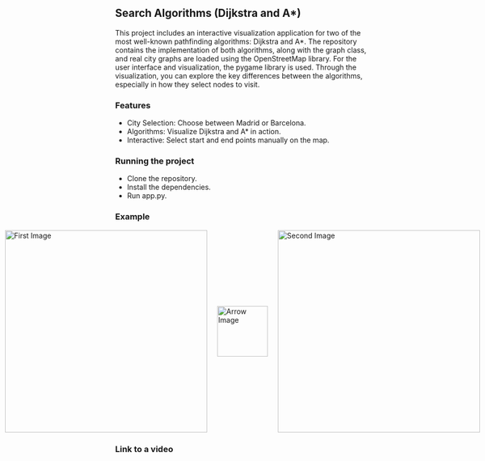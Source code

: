 ## Search Algorithms (Dijkstra and A*)

This project includes an interactive visualization application for two of the most well-known pathfinding algorithms: Dijkstra and A*. The repository contains the implementation of both algorithms, along with the graph class, and real city graphs are loaded using the OpenStreetMap library. For the user interface and visualization, the pygame library is used. Through the visualization, you can explore the key differences between the algorithms, especially in how they select nodes to visit.

### Features
- City Selection: Choose between Madrid or Barcelona.
- Algorithms: Visualize Dijkstra and A* in action.
- Interactive: Select start and end points manually on the map.

### Running the project
- Clone the repository.
- Install the dependencies.
- Run app.py.

### Example

<div style="display: flex; align-items: center; justify-content: center;">
    <img src="https://github.com/user-attachments/assets/aa4601c7-1f1f-46f0-844e-14914c0426b2" alt="First Image" style="width: 400px; margin-right: 10px;">
    <img src="https://github.com/user-attachments/assets/90379ff0-0abb-40cb-b90a-ab661ce29125" alt="Arrow Image" style="width: 100px; margin: 0 10px;">
    <img src="https://github.com/user-attachments/assets/74cc871e-782e-490a-b46a-50d1ba67115c" alt="Second Image" style="width: 400px; margin-left: 10px;">
</div>

### Link to a video

